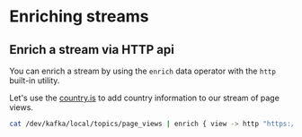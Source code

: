# Enriching streams

## Enrich a stream via HTTP api

You can enrich a stream by using the `enrich` data operator with the `http` built-in utility.

Let's use the [country.is](https://country.is) to add country information to our stream of page views.

```bash
cat /dev/kafka/local/topics/page_views | enrich { view -> http "https://api/country.is/#{$view.ip_address}"
```
